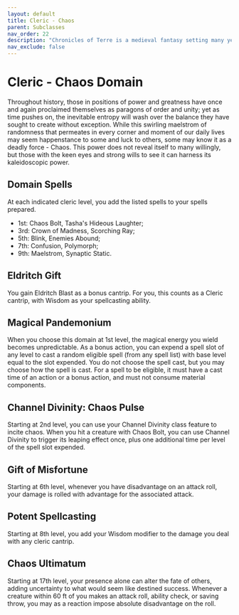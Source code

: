 ```yaml
---
layout: default
title: Cleric - Chaos
parent: Subclasses
nav_order: 22
description: "Chronicles of Terre is a medieval fantasy setting many years in the writing."
nav_exclude: false
---
```


# Cleric - Chaos Domain

Throughout history, those in positions of power and greatness have once and again proclaimed themselves as paragons of order and unity; yet as time pushes on, the inevitable entropy will wash over the balance they have sought to create without exception. While this swirling maelstrom of randomness that permeates in every corner and moment of our daily lives may seem happenstance to some and luck to others, some may know it as a deadly force - Chaos. This power does not reveal itself to many willingly, but those with the keen eyes and strong wills to see it can harness its kaleidoscopic power.

## Domain Spells

At each indicated cleric level, you add the listed spells to your spells prepared.
- 1st: Chaos Bolt, Tasha's Hideous Laughter;
- 3rd: Crown of Madness, Scorching Ray;
- 5th: Blink, Enemies Abound;
- 7th: Confusion, Polymorph;
- 9th: Maelstrom, Synaptic Static.

## Eldritch Gift

You gain Eldritch Blast as a bonus cantrip. For you, this counts as a Cleric cantrip, with Wisdom as your spellcasting ability. 

## Magical Pandemonium

When you choose this domain at 1st level, the magical energy you wield becomes unpredictable. As a bonus action, you can expend a spell slot of any level to cast a random eligible spell (from any spell list) with base level equal to the slot expended. You do not choose the spell cast, but you may choose how the spell is cast. For a spell to be eligible, it must have a cast time of an action or a bonus action, and must not consume material components.

## Channel Divinity: Chaos Pulse

Starting at 2nd level, you can use your Channel Divinity class feature to incite chaos. When you hit a creature with Chaos Bolt, you can use Channel Divinity to trigger its leaping effect once, plus one additional time per level of the spell slot expended.

## Gift of Misfortune

Starting at 6th level, whenever you have disadvantage on an attack roll, your damage is rolled with advantage for the associated attack. 

## Potent Spellcasting

Starting at 8th level, you add your Wisdom modifier to the damage you deal with any cleric cantrip. 

## Chaos Ultimatum

Starting at 17th level, your presence alone can alter the fate of others, adding uncertainty to what would seem like destined success. Whenever a creature within 60 ft of you makes an attack roll, ability check, or saving throw, you may as a reaction impose absolute disadvantage on the roll.